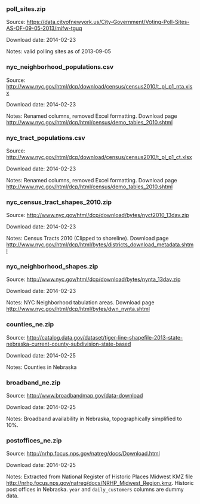 ### poll_sites.zip

Source: https://data.cityofnewyork.us/City-Government/Voting-Poll-Sites-AS-OF-09-05-2013/mifw-tguq

Download date: 2014-02-23

Notes: valid polling sites as of 2013-09-05

### nyc_neighborhood_populations.csv

Source: http://www.nyc.gov/html/dcp/download/census/census2010/t_pl_p1_nta.xlsx

Download date: 2014-02-23

Notes: Renamed columns, removed Excel formatting. Download page http://www.nyc.gov/html/dcp/html/census/demo_tables_2010.shtml

### nyc_tract_populations.csv

Source: http://www.nyc.gov/html/dcp/download/census/census2010/t_pl_p1_ct.xlsx

Download date: 2014-02-23

Notes: Renamed columns, removed Excel formatting. Download page http://www.nyc.gov/html/dcp/html/census/demo_tables_2010.shtml

### nyc_census_tract_shapes_2010.zip

Source: http://www.nyc.gov/html/dcp/download/bytes/nyct2010_13dav.zip

Download date: 2014-02-23

Notes: Census Tracts 2010 (Clipped to shoreline). Download page http://www.nyc.gov/html/dcp/html/bytes/districts_download_metadata.shtml

### nyc_neighborhood_shapes.zip

Source: http://www.nyc.gov/html/dcp/download/bytes/nynta_13dav.zip

Download date: 2014-02-23

Notes: NYC Neighborhood tabulation areas. Download page
http://www.nyc.gov/html/dcp/html/bytes/dwn_nynta.shtml

### counties_ne.zip

Source: http://catalog.data.gov/dataset/tiger-line-shapefile-2013-state-nebraska-current-county-subdivision-state-based

Download date: 2014-02-25

Notes: Counties in Nebraska

### broadband_ne.zip

Source: http://www.broadbandmap.gov/data-download

Download date: 2014-02-25

Notes: Broadband availability in Nebraska, topographically simplified to 10%.

### postoffices_ne.zip

Source: http://nrhp.focus.nps.gov/natreg/docs/Download.html

Download date: 2014-02-25

Notes: Extracted from National Register of Historic Places Midwest KMZ file http://nrhp.focus.nps.gov/natreg/docs/NRHP_Midwest_Region.kmz. Historic post offices in Nebraska. `year` and `daily_customers` columns are dummy data.
